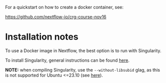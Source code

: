 For a quickstart on how to create a docker container, see:

https://github.com/nextflow-io/crg-course-nov16

# Installation notes

To use a Docker image in Nextflow, the best option is to run with Singularity.

To install Singularity, general instructions can be found [here](https://docs.sylabs.io/guides/4.3/admin-guide/installation.html#install-from-source).

**NOTE:** when compiling Singularity, use the `--without-libsubid` glag, as this is not supported for Ubuntu <=23.10 (see [here](https://github.com/sylabs/singularity/blob/main/INSTALL.md)).
